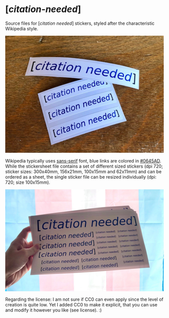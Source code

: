 # [*citation-needed*]

Source files for [*citation needed*] stickers, styled after the characteristic Wikipedia style.

![citation needed](/8e234090e9e6c3a4.jpeg)

Wikipedia typically uses [sans-serif](https://en.wikipedia.org/wiki/Wikipedia:Typography) font, blue links are colored in [#0645AD](https://en.wikipedia.org/wiki/Help:Link_color). While the stickersheet file contains a set of different sized stickers (dpi 720; sticker sizes: 300x40mm, 156x21mm, 100x15mm and 62x11mm) and can be ordered as a sheet, the single sticker file can be resized individually (dpi: 720; size 100x15mm).

![citation needed](/4b972527fd0f2ffd.jpeg)

Regarding the license: I am not sure if CC0 can even apply since the level of creation is quite low. Yet I added CC0 to make it explicit, that you can use and modify it however you like (see license). :)
